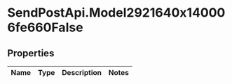 # SendPostApi.Model2921640x140006fe660False

## Properties
Name | Type | Description | Notes
------------ | ------------- | ------------- | -------------


